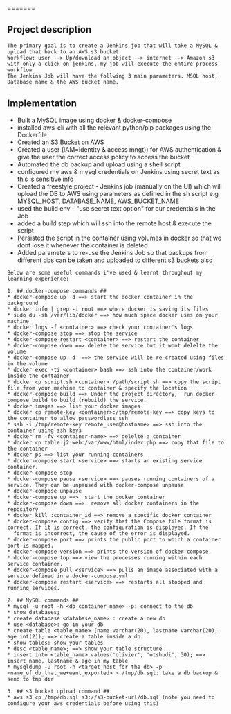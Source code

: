 =======
## Project description 

```
The primary goal is to create a Jenkins job that will take a MySQL & upload that back to an AWS s3 bucket
Workflow: user --> Up/download an object --> internet --> Amazon s3
with only a click on jenkins, my job will execute the entire process workflow
The Jenkins Job will have the follwing 3 main parameters. MSQL host, Database name & the AWS bucket name.
```

## Implementation 
* Built a MySQL image using docker & docker-compose
* installed aws-cli with all the relevant python/pip packages using the Dockerfile
* Created an S3 Bucket on AWS 
* Created a user (IAM=identity & access mngt)) for AWS authentication & give the user the correct access policy to access the bucket
* Automated the db backup and upload using a shell script 
* configured my aws & mysql credentials on Jenkins using secret text as this is sensitive info
* Created a freestyle project - Jenkins job (manually on the UI) which will upload the DB to AWS using parameters as defined in the sh
  script e.g MYSQL_HOST, DATABASE_NAME, AWS_BUCKET_NAME
* used the build env - "use secret text option" for our credentials in the Job
* added a build step which will ssh into the remote host & execute the script
* Persisted the script in the container using volumes in docker so that we dont lose it whenever the container is deleted
* Added parameters to re-use the Jenkins Job so that backups from different dbs can be taken and uploaded to different s3 buckets also

```
Below are some useful commands i've used & learnt throughout my learning experience:

1. ## docker-compose commands ##
* docker-compose up -d ==> start the docker container in the background
* docker info | grep -i root ==> where docker is saving its files
* sudo du -sh /var/lib/docker ==> how much space docker uses on your machine
* docker logs -f <container> ==> check your container's logs 
* docker-compose stop ==> stop the service
* docker-compose restart <container> ==> restart the container
* docker-compose down ==> delete the service but it wont delelte the volume
* docker-compose up -d  ==> the service will be re-created using files in the volume
* docker exec -ti <container> bash ==> ssh into the container/work inside the container
* docker cp script.sh <container>:/path/script.sh ==> copy the script file from your machine to container & specify the location
* docker-compose build ==> Under the project directory,  run docker-compose build to build (rebuild) the service.
* docker images ==> list your docker images
* docker cp remote-key <container>:/tmp/remote-key ==> copy keys to the container to allow passwordless ssh
* ssh -i /tmp/remote-key remote_user@hostname> ==> ssh into the container using ssh keys
* docker rm -fv <container-name> ==> delelte a container
* docker cp table.j2 web:/var/www/html/index.php ==> copy that file to the container
* docker ps ==> list your running containers
* docker-compose start <service> ==> starts an existing service container.
* docker-compose stop
* docker-compose pause <service> ==> pauses running containers of a service. They can be unpaused with docker-compose unpause
* docker-compose unpause
* docker-compose up ==>  start the docker container
* docker-compose down ==>  remove all docker containers in the repository
* docker kill :container_id ==> remove a specific docker container
* docker-compose config ==> verify that the Compose file format is correct. If it is correct, the configuration is displayed. If the 
  format is incorrect, the cause of the error is displayed.
* docker-compose port ==> prints the public port to which a container port is mapped.
* docker-compose version ==> prints the version of docker-compose.
* docker-compose top ==> view the processes running within each service container.
* docker-compose pull <service> ==> pulls an image associated with a service defined in a docker-compose.yml
* docker-compose restart <service> ==> restarts all stopped and running services.

2. ## MySQL commands ##
* mysql -u root -h <db_container_name> -p: connect to the db
* show databases;
* create database <database_name> : create a new db
* use <database>: go in your db
* create table <table_name> (name varchar(20), lastname varchar(20), age int(2)); ==> create a table inside a db
* show tables: show your tables
* desc <table_name>; ==> show your table structure
* insert into <table_name> values('olivier', 'otshudi', 30); ==> insert name, lastname & age in my table
* mysqldump -u root -h <target_host_for the db> -p <name_of_db_that_we+want_exported> > /tmp/db.sql: take a db backup & send to tmp dir

3. ## s3 bucket upload command ##
* aws s3 cp /tmp/db.sql s3://s3-bucket-url/db.sql (note you need to configure your aws credentials before using this)

```
